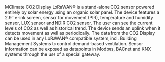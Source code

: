 MClimate CO2 Display LoRaWAN® is a stand-alone CO2 sensor powered entirely by solar energy using an organic solar panel. The device features a 2.9″ e-ink screen, sensor for movement (PIR), temperature and humidity sensor, LUX sensor and NDIR CO2 sensor. The user can see the current levels of CO2 as well as historical trend. The device sends an uplink when it detects movement as well as periodically. The data from the CO2 Display can be used in any LoRaWAN® compatible system, incl. Building Management Systems to control demand-based ventilation. Sensor information can be exposed as datapoints in Modbus, BACnet and KNX systems through the use of a special gateway.
